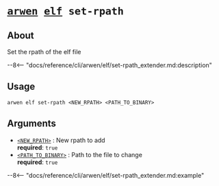 <!--- This file is autogenerated. Do not edit manually! -->
# <code>[arwen](../../arwen.md) [elf](../elf.md) set-rpath</code>

## About
Set the rpath of the elf file

--8<-- "docs/reference/cli/arwen/elf/set-rpath_extender.md:description"

## Usage
```
arwen elf set-rpath <NEW_RPATH> <PATH_TO_BINARY>
```

## Arguments
- <a id="arg-<NEW_RPATH>" href="#arg-<NEW_RPATH>">`<NEW_RPATH>`</a>
:  New rpath to add
<br>**required**: `true`
- <a id="arg-<PATH_TO_BINARY>" href="#arg-<PATH_TO_BINARY>">`<PATH_TO_BINARY>`</a>
:  Path to the file to change
<br>**required**: `true`

--8<-- "docs/reference/cli/arwen/elf/set-rpath_extender.md:example"
